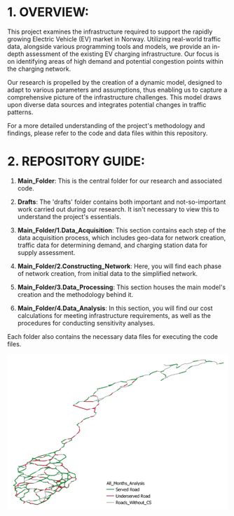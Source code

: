 
# **1. OVERVIEW:**

This project examines the infrastructure required to support the rapidly growing Electric Vehicle (EV) market in Norway. Utilizing real-world traffic data, alongside various programming tools and models, we provide an in-depth assessment of the existing EV charging infrastructure. Our focus is on identifying areas of high demand and potential congestion points within the charging network.

Our research is propelled by the creation of a dynamic model, designed to adapt to various parameters and assumptions, thus enabling us to capture a comprehensive picture of the infrastructure challenges. This model draws upon diverse data sources and integrates potential changes in traffic patterns.

For a more detailed understanding of the project's methodology and findings, please refer to the code and data files within this repository.

# 2. REPOSITORY GUIDE:

1. **Main_Folder**: This is the central folder for our research and associated code.

2. **Drafts**: The 'drafts' folder contains both important and not-so-important work carried out during our research. It isn't necessary to view this to understand the project's essentials.

3. **Main_Folder/1.Data_Acquisition**: This section contains each step of the data acquisition process, which includes geo-data for network creation, traffic data for determining demand, and charging station data for supply assessment.

4. **Main_Folder/2.Constructing_Network**: Here, you will find each phase of network creation, from initial data to the simplified network.

5. **Main_Folder/3.Data_Processing**: This section houses the main model's creation and the methodology behind it.

6. **Main_Folder/4.Data_Analysis**: In this section, you will find our cost calculations for meeting infrastructure requirements, as well as the procedures for conducting sensitivity analyses.



Each folder also contains the necessary data files for executing the code files.

<p align="center">
  <img src="Main_Folder/Visualizations/all_monthly_baseline.png" alt="Monthly Baseline Image">
</p>



